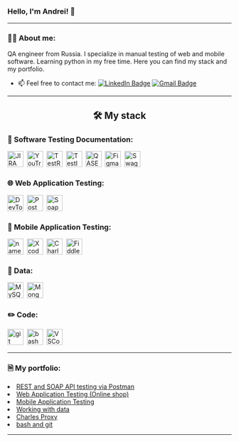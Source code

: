 ### Hello, I'm Andrei! 🏓

---

### 👨‍💻 About me:

QA engineer from Russia. I specialize in manual testing of web and mobile software. Learning python in my free time. Here you can find my stack and my portfolio.

- 📫 Feel free to contact me: [![LinkedIn Badge](https://img.shields.io/badge/-@Andrei_Zheltov-blue?style=flat&logo=LinkedIn&logoColor=white)](https://www.linkedin.com/in/andrey-zheltov-b641132a3/) [![Gmail Badge](https://img.shields.io/badge/-Gmail-red?style=flat&logo=Gmail&logoColor=white)](mailto:andzhelback@gmail.com)

---
<h2><p align="center">🛠 My stack 
</p></h2>

### 📁 Software Testing Documentation:

<div>
  <p align="left">
<a href="https://www.atlassian.com/software/jira" target="_blank" rel="noreferrer"><img src="https://cdn.jsdelivr.net/gh/devicons/devicon/icons/jira/jira-original.svg" width="36" height="36" alt="JIRA" /></a>&nbsp
<a href="https://youtrack.jetbrains.com/" target="_blank" rel="noreferrer"><img src="https://upload.wikimedia.org/wikipedia/commons/thumb/8/8d/YouTrack_Icon.svg/1024px-YouTrack_Icon.svg.png?20200803082248" width="36" height="36" alt="YouTrack" /></a>&nbsp
<a href="https://www.testrail.com/" target="_blank" rel="noreferrer"><img src="https://codahosted.io/packs/21236/unversioned/assets/LOGO/ba1091c59bab89cd2fd0f289622731fe16113d7b00905abe64759c313a4b73b76c1b0426076ed76cb74752234c734131df46992d5b8b48fc13e264240e4f7119f736cfeb64df36ded54b5cbf6198b9cadedf18dd0cac5c7dbcd16e6336c29363cd1292ba" width="36" height="36" alt="TestRail" /></a>&nbsp
<a href="https://testit.software/" target="_blank" rel="noreferrer"><img src="https://docs.testit.software/images/testit_logo_icon.png" width="36" height="36" alt="TestIT" /></a>&nbsp
<a href="https://www.qase.io/" target="_blank" rel="noreferrer"><img src="https://luna1.co/eb0187.png" width="36" height="36" alt="QASE" /></a>&nbsp
<a href="https://www.figma.com/" target="_blank" rel="noreferrer"><img src="https://cdn.jsdelivr.net/gh/devicons/devicon/icons/figma/figma-original.svg" width="36" height="36" alt="Figma" /></a>&nbsp
<a href="https://swagger.io/" target="_blank" rel="noreferrer"><img src="https://cdn.svgporn.com/logos/swagger.svg" width="36" height="36" alt="Swagger" /></a>
</p>
</div>

### 🌐 Web Application Testing:

<div>
  <p align="left">
<a href="https://developer.chrome.com/docs/devtools?hl=ru" target="_blank" rel="noreferrer"><img src="https://d33wubrfki0l68.cloudfront.net/38b5c953a4667366685d55db55d057c86db1fc54/a0fdc/static/acae6b24d940347661ca901ea07f47c1/chrome-dev-logo-icon.png" width="36" height="36" alt="DevTools" /></a>&nbsp
<a href="https://www.postman.com/" target="_blank" rel="noreferrer"><img src="https://seeklogo.com/images/P/postman-logo-0087CA0D15-seeklogo.com.png" width="36" height="36" alt="Postman" /></a>&nbsp
<a href="https://www.soapui.org/" target="_blank" rel="noreferrer"><img src="https://static0.smartbear.co/smartbearbrand/media/images/home/soapui-icon.svg" width="36" height="36" alt="SoapUI" /></a>
</p>
</div>


### 📱 Mobile Application Testing:

<div>
  <p align="left">
<a href="https://developer.android.com/" target="_blank" rel="noreferrer"><img src="https://cdn.jsdelivr.net/gh/devicons/devicon/icons/androidstudio/androidstudio-original.svg" width="36" height="36" alt="name" /></a>&nbsp
<a href="https://developer.apple.com/xcode/" target="_blank" rel="noreferrer"><img src="https://cdn.jsdelivr.net/gh/devicons/devicon/icons/xcode/xcode-original.svg" width="36" height="36" alt="Xcode" /></a>&nbsp
<a href="https://www.charlesproxy.com/" target="_blank" rel="noreferrer"><img src="https://cdn.icon-icons.com/icons2/3053/PNG/512/charles_proxy_macos_bigsur_icon_190302.png" width="36" height="36" alt="CharlesProxy" /></a>&nbsp
<a href="https://www.telerik.com/fiddler/fiddler-classic" target="_blank" rel="noreferrer"><img src="https://www.megaleechers.com/storage/Fiddler-Everywhere-Icon.png" width="36" height="36" alt="Fiddler" /></a>
</p>
</div>

### 💾 Data:

<div>
  <p align="left">
<a href="https://www.mysql.com/" target="_blank" rel="noreferrer"><img src="https://cdn.jsdelivr.net/gh/devicons/devicon/icons/mysql/mysql-original.svg" width="36" height="36" alt="MySQL" /></a>&nbsp
<a href="https://www.mongodb.com/" target="_blank" rel="noreferrer"><img src="https://cdn.jsdelivr.net/gh/devicons/devicon/icons/mongodb/mongodb-original.svg" width="36" height="36" alt="MongoDB" /></a>
</p>  
</div>

### ✏️ Code:

<div>
<p align="left">
  <img src="https://cdn.jsdelivr.net/gh/devicons/devicon/icons/git/git-original.svg" title="git" alt="git" width="36" height="36"/>&nbsp
  <img src="https://upload.wikimedia.org/wikipedia/commons/thumb/4/4b/Bash_Logo_Colored.svg/1024px-Bash_Logo_Colored.svg.png?20180723054350" title="bash" alt="bash" width="36" height="36"/>&nbsp
  <a href="https://code.visualstudio.com/" target="_blank" rel="noreferrer"><img src="https://cdn.jsdelivr.net/gh/devicons/devicon/icons/vscode/vscode-original.svg" width="36" height="36" alt="VSCode" /></a>
</p>
</div>

---

### 🗎 My portfolio:

<li>  <a href="https://github.com/AndZhelBack/api_testing">REST and SOAP API testing via Postman</a>  </li>
<li>  <a href="https://github.com/AndZhelBack/web_testing">Web Application Testing (Online shop)</a>  </li>
<li>  <a href="https://github.com/AndZhelBack/mobile_testing">Mobile Application Testing</a>  </li>
<li>  <a href="https://github.com/AndZhelBack/work_with_data">Working with data</a>  </li>
<li>  <a href="https://github.com/AndZhelBack/charles_proxy">Charles Proxy</a>  </li>
<li>  <a href="https://github.com/AndZhelBack/bash_and_git">bash and git</a>  </li>

---

